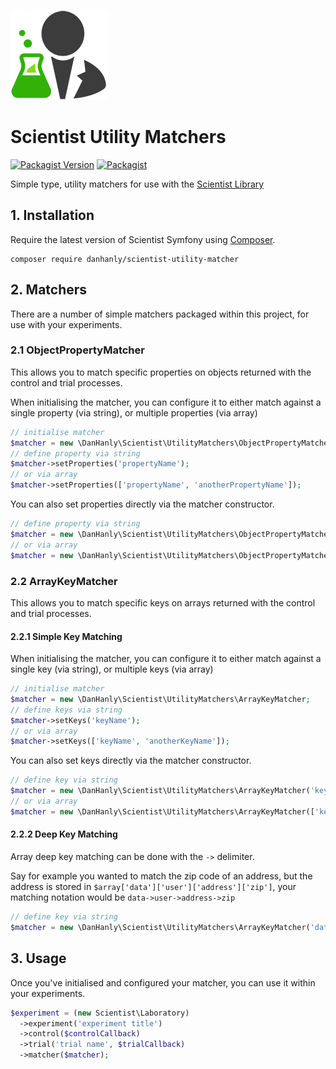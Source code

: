 [![Scientist](scientist.png)](https://github.com/daylerees/scientist)

# Scientist Utility Matchers

[![Packagist Version](https://img.shields.io/packagist/v/danhanly/scientist-utility-matcher.svg)](https://packagist.org/packages/danhanly/scientist-utility-matcher)
[![Packagist](https://img.shields.io/packagist/dt/danhanly/scientist-utility-matcher.svg)](https://packagist.org/packages/danhanly/scientist-utility-matcher)

Simple type, utility matchers for use with the [Scientist Library](http://github.com/daylerees/scientist)

## 1. Installation

Require the latest version of Scientist Symfony using [Composer](https://getcomposer.org/).

    composer require danhanly/scientist-utility-matcher

## 2. Matchers

There are a number of simple matchers packaged within this project, for use with your experiments.

### 2.1 ObjectPropertyMatcher

This allows you to match specific properties on objects returned with the control and trial processes.

When initialising the matcher, you can configure it to either match against a single property (via string), or multiple properties (via array)

```php
// initialise matcher
$matcher = new \DanHanly\Scientist\UtilityMatchers\ObjectPropertyMatcher;
// define property via string
$matcher->setProperties('propertyName');
// or via array
$matcher->setProperties(['propertyName', 'anotherPropertyName']);
```

You can also set properties directly via the matcher constructor.

```php
// define property via string
$matcher = new \DanHanly\Scientist\UtilityMatchers\ObjectPropertyMatcher('propertyName');
// or via array
$matcher = new \DanHanly\Scientist\UtilityMatchers\ObjectPropertyMatcher(['propertyName', 'anotherPropertyName']);
```

### 2.2 ArrayKeyMatcher

This allows you to match specific keys on arrays returned with the control and trial processes.

#### 2.2.1 Simple Key Matching

When initialising the matcher, you can configure it to either match against a single key (via string), or multiple keys (via array)

```php
// initialise matcher
$matcher = new \DanHanly\Scientist\UtilityMatchers\ArrayKeyMatcher;
// define keys via string
$matcher->setKeys('keyName');
// or via array
$matcher->setKeys(['keyName', 'anotherKeyName']);
```

You can also set keys directly via the matcher constructor.

```php
// define key via string
$matcher = new \DanHanly\Scientist\UtilityMatchers\ArrayKeyMatcher('keyName');
// or via array
$matcher = new \DanHanly\Scientist\UtilityMatchers\ArrayKeyMatcher(['keyName', 'anotherKeyName']);
```

#### 2.2.2 Deep Key Matching

Array deep key matching can be done with the `->` delimiter.

Say for example you wanted to match the zip code of an address, but the address is stored in `$array['data']['user']['address']['zip']`, your matching notation would be `data->user->address->zip`

```php
// define key via string
$matcher = new \DanHanly\Scientist\UtilityMatchers\ArrayKeyMatcher('data->user->address->zip');
```

## 3. Usage

Once you've initialised and configured your matcher, you can use it within your experiments.

```php
$experiment = (new Scientist\Laboratory)
  ->experiment('experiment title')
  ->control($controlCallback)
  ->trial('trial name', $trialCallback)
  ->matcher($matcher);
```
